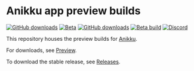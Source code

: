 # Anikku app preview builds

[![GitHub downloads](https://img.shields.io/github/downloads/komikku-app/anikku-preview/latest/total?label=Latest%20Downloads&labelColor=27303D&color=0D1117&logo=github&logoColor=FFFFFF&style=flat)](https://github.com/komikku-app/anikku-preview/releases/latest)
[![Beta](https://img.shields.io/github/v/release/komikku-app/anikku-preview.svg?maxAge=3600&label=Beta&labelColor=2c2c47&color=1c1c39)](https://github.com/komikku-app/anikku-preview/releases/latest)
[![GitHub downloads](https://img.shields.io/github/downloads/komikku-app/anikku-preview/total?label=Total%20Downloads&labelColor=27303D&color=0D1117&logo=github&logoColor=FFFFFF&style=flat)](https://github.com/komikku-app/anikku-preview/releases)
[![Beta build](https://img.shields.io/github/actions/workflow/status/komikku-app/anikku-preview/build_app.yml?labelColor=27303D)](https://github.com/komikku-app/anikku-preview/actions/workflows/build_app.yml)
[![Discord](https://img.shields.io/discord/1242381704459452488?label=&labelColor=6A7EC2&color=7389D8&logo=discord&logoColor=FFFFFF)](https://discord.gg/85jB7V5AJR)

This repository houses the preview builds for [Anikku](https://github.com/komikku-app/anikku).

For downloads, see [Preview](https://github.com/komikku-app/anikku-preview/releases).

To download the stable release, see [Releases](https://github.com/komikku-app/anikku/releases).
